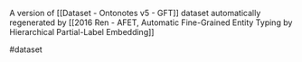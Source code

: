 A version of [[Dataset - Ontonotes v5 - GFT]] dataset automatically regenerated by [[2016 Ren - AFET, Automatic Fine-Grained Entity Typing by Hierarchical Partial-Label Embedding]]

#dataset 